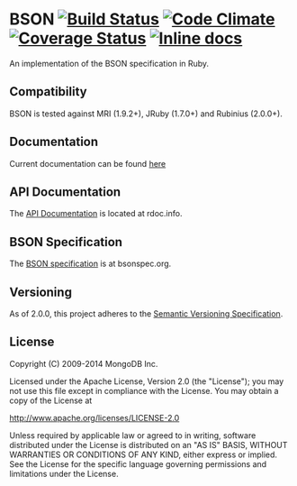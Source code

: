 BSON [![Build Status](https://secure.travis-ci.org/mongodb/bson-ruby.png?branch=master&.png)](http://travis-ci.org/mongodb/bson-ruby)  [![Code Climate](https://codeclimate.com/github/mongodb/bson-ruby.png)](https://codeclimate.com/github/mongodb/bson-ruby) [![Coverage Status](https://coveralls.io/repos/mongodb/bson-ruby/badge.png?branch=master)](https://coveralls.io/r/mongodb/bson-ruby?branch=master) [![Inline docs](http://inch-ci.org/github/mongodb/bson-ruby.svg?branch=master)](http://inch-ci.org/github/mongodb/bson-ruby)
====

An implementation of the BSON specification in Ruby.

Compatibility
-------------

BSON is tested against MRI (1.9.2+), JRuby (1.7.0+) and Rubinius (2.0.0+).

Documentation
-------------

Current documentation can be found [here](http://docs.mongodb.org/ecosystem/tutorial/ruby-bson-tutorial/#ruby-bson-tutorial)

API Documentation
-----------------

The [API Documentation](http://rdoc.info/github/mongodb/bson-ruby/master/frames) is
located at rdoc.info.

BSON Specification
------------------

The [BSON specification](http://bsonspec.org) is at bsonspec.org.

Versioning
----------

As of 2.0.0, this project adheres to the [Semantic Versioning Specification](http://semver.org/).

License
-------

Copyright (C) 2009-2014 MongoDB Inc.

Licensed under the Apache License, Version 2.0 (the "License");
you may not use this file except in compliance with the License.
You may obtain a copy of the License at

http://www.apache.org/licenses/LICENSE-2.0

Unless required by applicable law or agreed to in writing, software
distributed under the License is distributed on an "AS IS" BASIS,
WITHOUT WARRANTIES OR CONDITIONS OF ANY KIND, either express or implied.
See the License for the specific language governing permissions and
limitations under the License.
